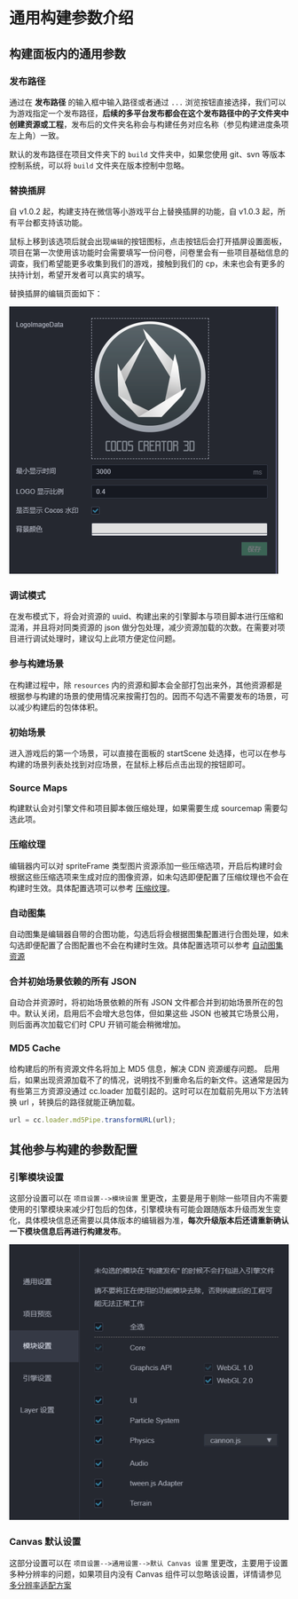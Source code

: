 # 通用构建参数介绍

## 构建面板内的通用参数

### 发布路径

通过在 **发布路径** 的输入框中输入路径或者通过 `...` 浏览按钮直接选择，我们可以为游戏指定一个发布路径，**后续的多平台发布都会在这个发布路径中的子文件夹中创建资源或工程**，发布后的文件夹名称会与构建任务对应名称（参见构建进度条项左上角）一致。

默认的发布路径在项目文件夹下的 `build` 文件夹中，如果您使用 git、svn 等版本控制系统，可以将 `build` 文件夹在版本控制中忽略。

### 替换插屏

自 v1.0.2 起，构建支持在微信等小游戏平台上替换插屏的功能，自 v1.0.3 起，所有平台都支持该功能。

鼠标上移到该选项后就会出现`编辑`的按钮图标，点击按钮后会打开插屏设置面板，项目在第一次使用该功能时会需要填写一份问卷，问卷里会有一些项目基础信息的调查，我们希望能更多收集到我们的游戏，接触到我们的 cp，未来也会有更多的扶持计划，希望开发者可以真实的填写。

替换插屏的编辑页面如下：

![替换插屏](build-options/splash-setting.jpg)

### 调试模式

在发布模式下，将会对资源的 uuid、构建出来的引擎脚本与项目脚本进行压缩和混淆，并且将对同类资源的 json 做分包处理，减少资源加载的次数。在需要对项目进行调试处理时，建议勾上此项方便定位问题。

### 参与构建场景

在构建过程中，除 `resources` 内的资源和脚本会全部打包出来外，其他资源都是根据参与构建的场景的使用情况来按需打包的。因而不勾选不需要发布的场景，可以减少构建后的包体体积。

### 初始场景

进入游戏后的第一个场景，可以直接在面板的 startScene 处选择，也可以在参与构建的场景列表处找到对应场景，在鼠标上移后点击出现的按钮即可。

### Source Maps

构建默认会对引擎文件和项目脚本做压缩处理，如果需要生成 sourcemap 需要勾选此项。

### 压缩纹理

编辑器内可以对 spriteFrame 类型图片资源添加一些压缩选项，开启后构建时会根据这些压缩选项来生成对应的图像资源，如未勾选即便配置了压缩纹理也不会在构建时生效。具体配置选项可以参考 [压缩纹理](../../asset/compress-texture.md)。

### 自动图集

自动图集是编辑器自带的合图功能，勾选后将会根据图集配置进行合图处理，如未勾选即便配置了合图配置也不会在构建时生效。具体配置选项可以参考 [自动图集资源](../../asset/auto-atlas.md)

<!-- ### 内联所有 SpriteFrame
自动合并资源时，将所有 SpriteFrame 与被依赖的资源合并到同一个包中。建议网页平台开启，启用后会略微增大总包体，多消耗一点点网络流量，但是能显著减少网络请求数量。建议原生平台关闭，因为会增大热更新时的体积。 -->

### 合并初始场景依赖的所有 JSON

自动合并资源时，将初始场景依赖的所有 JSON 文件都合并到初始场景所在的包中。默认关闭，启用后不会增大总包体，但如果这些 JSON 也被其它场景公用，则后面再次加载它们时 CPU 开销可能会稍微增加。

### MD5 Cache

给构建后的所有资源文件名将加上 MD5 信息，解决 CDN 资源缓存问题。
启用后，如果出现资源加载不了的情况，说明找不到重命名后的新文件。这通常是因为有些第三方资源没通过 cc.loader 加载引起的。这时可以在加载前先用以下方法转换 url ，转换后的路径就能正确加载。

```js
url = cc.loader.md5Pipe.transformURL(url);
```

## 其他参与构建的参数配置

### 引擎模块设置

这部分设置可以在 `项目设置-->模块设置` 里更改，主要是用于剔除一些项目内不需要使用的引擎模块来减少打包后的包体，引擎模块有可能会跟随版本升级而发生变化，具体模块信息还需要以具体版本的编辑器为准，**每次升级版本后还请重新确认一下模块信息后再进行构建发布**。

![](build-options/engine-excludes.jpg)

### Canvas 默认设置

这部分设置可以在 `项目设置-->通用设置-->默认 Canvas 设置` 里更改，主要用于设置多种分辨率的问题，如果项目内没有 Canvas 组件可以忽略该设置，详情请参见 [多分辨率适配方案](../../ui-system/components/engine/multi-resolution.md)
